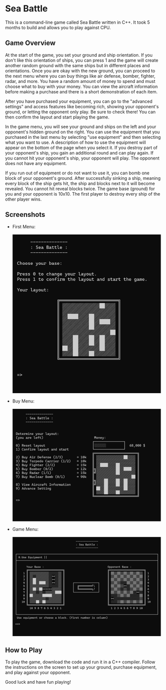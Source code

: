 <h1>Sea Battle</h1>
<p>
    This is a command-line game called Sea Battle written in C++. It took 5
    months to build and allows you to play against CPU.
</p>
<h2>Game Overview</h2>
<p>
    At the start of the game, you set your ground and ship orientation. If you
    don't like this orientation of ships, you can press 1 and the game will
    create another random ground with the same ships but in different places and
    orientations. Once you are okay with the new ground, you can proceed to the
    next menu where you can buy things like air defense, bomber, fighter, radar,
    and more. You have a random amount of money to spend and must choose what to
    buy with your money. You can view the aircraft information before making a
    purchase and there is a short demonstration of each item.
</p>
<p>
    After you have purchased your equipment, you can go to the "advanced
    settings" and access features like becoming rich, showing your opponent's
    ground, or letting the opponent only play. Be sure to check there! You can
    then confirm the layout and start playing the game.
</p>
<p>
    In the game menu, you will see your ground and ships on the left and your
    opponent's hidden ground on the right. You can use the equipment that you
    purchased in the last menu by selecting "use equipment" and then selecting
    what you want to use. A description of how to use the equipment will appear
    on the bottom of the page when you select it. If you destroy part of your
    opponent's ship, you gain an additional round and can play again. If you
    cannot hit your opponent's ship, your opponent will play. The opponent does
    not have any equipment.
</p>
<p>
    If you run out of equipment or do not want to use it, you can bomb one block
    of your opponent's ground. After successfully sinking a ship, meaning every
    block of the ship gets hit, the ship and blocks next to it will become
    revealed. You cannot hit reveal blocks twice. The game base (ground) for you
    and your opponent is 10x10. The first player to destroy every ship of the
    other player wins.
</p>
<h2>Screenshots</h2>
<ul>
    <li>
        <p>
            First Menu:
            <br />
            <br />
            <img
                style="width: 600px"
                src="imgs/Choose Ground Screenshot.png"
                alt="Buy Menu Screenshot"
            />
        </p>
    </li>
    <li>
        <p>
            Buy Menu:
            <br />
            <br />
            <img
                style="width: 600px"
                src="imgs/Buy Menu Screenshot.png"
                alt="Buy Menu Screenshot"
            />
        </p>
    </li>
    <li>
        <p>
            Game Menu:
            <br />
            <br />
            <img
                style="width: 600px"
                src="imgs/Game Menu Screenshot.png"
                alt="Game Menu Screenshot"
            />
        </p>
    </li>
</ul>
<h2>How to Play</h2>
<p>
    To play the game, download the code and run it in a C++ compiler. Follow the
    instructions on the screen to set up your ground, purchase equipment, and
    play against your opponent.
</p>
<p>Good luck and have fun playing!</p>
